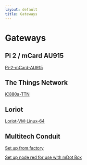 ```yaml
---
layout: default
title: Gateways
---
```


# Gateways

## Pi 2 / mCard AU915

<a href="raspberryPi2mCardGateway/README.md">Pi-2-mCard-AU915</a>

## The Things Network
<a href="iC880a-TTN-Gateway.md">iC880a-TTN</a>

## Loriot
<a href="loriot-VM-Linux-64-Gateway.md">Loriot-VM-Linux-64</a>

## Multitech Conduit
<a href="setupMultitechConduit/README.md">Set up from factory</a>

<a href="setupMultitechConduit/Setup_Node-RED.md">Set up node red for use with mDot Box</a>




<br /><br /><br />
----------------------------------
<script src="{{ site.baseurl }}/linkfixer.js"></script>
